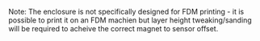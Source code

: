 Note: The enclosure is not specifically designed for FDM printing - it is possible to print it on an FDM machien but layer height tweaking/sanding will be required to acheive the correct magnet to sensor offset.